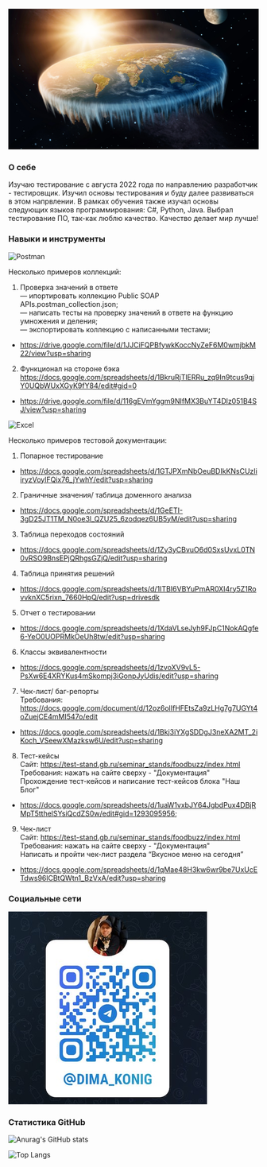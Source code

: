 ![Header](picture/123.jpeg)

### О себе

Изучаю тестирование с августа 2022 года по направлению разработчик - тестировщик. Изучил основы тестирования и буду далее развиваться в этом напрвлении. В рамках обучения также изучал основы следующих языков программирования: C#, Python, Java. Выбрал тестирование ПО, так-как люблю качество. Качество делает мир лучше!

### Навыки и инструменты  

![Postman](https://img.shields.io/badge/Postman-ffffff?style=for-the-badge&logo=postman)

 Несколько примеров коллекций:

1. Проверка значений в ответе  
— ипортировать коллекцию Public SOAP APIs.postman_collection.json;  
— написать тесты на проверку значений в ответе на функцию умножения и деления;  
— экспортировать коллекцию с написанными тестами;

- https://drive.google.com/file/d/1JJCiFQPBfywkKoccNyZeF6M0wmjbkM22/view?usp=sharing

2. Функционал на стороне бэка  
https://docs.google.com/spreadsheets/d/1BkruRjTlERRu_zq9In9tcus9qjY0UQbWUxXGyK9fY84/edit#gid=0  
- https://drive.google.com/file/d/116gEVmYggm9NIfMX3BuYT4Dlz051B4SJ/view?usp=sharing

![Excel](https://img.shields.io/badge/Excel-008000?style=for-the-badge&logo=Microsoftexcel)

Несколько примеров тестовой документации:

1. Попарное тестирование  
- https://docs.google.com/spreadsheets/d/1GTJPXmNbOeuBDIkKNsCUzIiiryzVoylFQix76_jYwhY/edit?usp=sharing

2. Граничные значения/ таблица доменного анализа  
- https://docs.google.com/spreadsheets/d/1GeETI-3gD25JT1TM_N0oe3l_QZU25_6zodqez6UB5yM/edit?usp=sharing  

3. Таблица переходов состояний  
- https://docs.google.com/spreadsheets/d/1Zy3yCBvuO6d0SxsUvxL0TN0vRSO9BnsEPjQRhgsGZjQ/edit?usp=sharing

4. Таблица принятия решений  
- https://docs.google.com/spreadsheets/d/1ITBI6VBYuPmAR0XI4ry5Z1RovvknXC5rixn_7660HpQ/edit?usp=drivesdk

5. Отчет о тестировании  
- https://docs.google.com/spreadsheets/d/1XdaVLseJyh9FJpC1NokAQgfe6-YeO0UOPRMkOeUh8tw/edit?usp=sharing

6. Классы эквивалентности  
- https://docs.google.com/spreadsheets/d/1zvoXV9vL5-PsXw6E4XRYKus4mSkompj3iGonpJyUdis/edit?usp=sharing

7. Чек-лист/ баг-репорты  
Требования: https://docs.google.com/document/d/12oz6olIfHFEtsZa9zLHg7g7UGYt4oZuejCE4mMI547o/edit  
- https://docs.google.com/spreadsheets/d/1Bkj3iYXgSDDgJ3neXA2MT_2iKoch_VSeewXMazksw6U/edit?usp=sharing 

8. Тест-кейсы  
Сайт: https://test-stand.gb.ru/seminar_stands/foodbuzz/index.html   
    Требования: нажать на сайте сверху - "Документация"  
    Прохождение тест-кейсов и написание тест-кейсов блока "Наш Блог"

- https://docs.google.com/spreadsheets/d/1uaW1vxbJY64JgbdPux4DBjRMpT5tthelSYsiQcdZS0w/edit#gid=1293095956; 

9. Чек-лист  
Сайт:  https://test-stand.gb.ru/seminar_stands/foodbuzz/index.html  
Требования: нажать на сайте сверху - "Документация"  
Написать и пройти чек-лист раздела “Вкусное меню на сегодня”

- https://docs.google.com/spreadsheets/d/1qMae48H3kw6wr9be7UxUcETdws96lCBtQWtn1_BzVxA/edit?usp=sharing


### Социальные сети

![QR](picture/qr_tmp.jpeg)

### Статистика GitHub

![Anurag's GitHub stats](https://github-readme-stats.vercel.app/api?username=dimonchik39&show_icons=true&theme=transparent)

![Top Langs](https://github-readme-stats.vercel.app/api/top-langs/?username=dimonchik39&hide_progress=false)